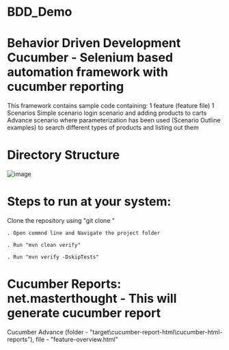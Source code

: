 # BDD_Demo
# Behavior Driven Development Cucumber - Selenium based automation framework with cucumber reporting
This framework contains sample code containing:
1 feature (feature file)
1 Scenarios
Simple scenario login scenario and adding products to carts
Advance scenario where parameterization has been used (Scenario Outline examples) to search different types of products and listing out them
# Directory Structure
![image](https://user-images.githubusercontent.com/17289871/146670742-90556272-5716-46d4-bfda-8cdbdac2e92f.png)
# Steps to run at your system:
  Clone the repository using "git clone "
  
    . Open commnd line and Navigate the project folder
    
    . Run "mvn clean verify"
      
    . Run "mvn verify -DskipTests"
# Cucumber Reports: net.masterthought - This will generate cucumber report
  Cucumber Advance (folder - "target\cucumber-report-html\cucumber-html-reports"), file - "feature-overview.html"
